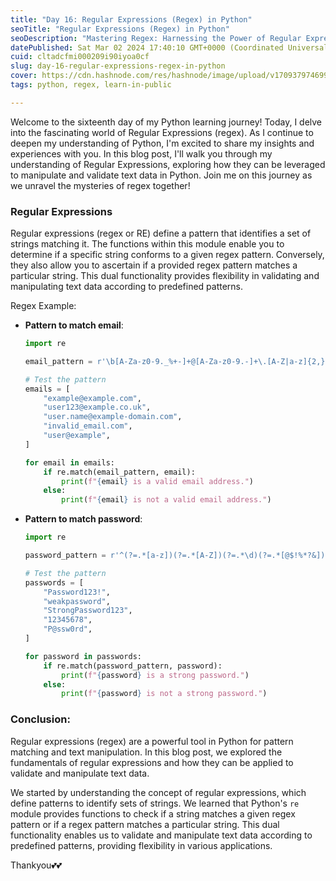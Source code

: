```yaml
---
title: "Day 16: Regular Expressions (Regex) in Python"
seoTitle: "Regular Expressions (Regex) in Python"
seoDescription: "Mastering Regex: Harnessing the Power of Regular Expressions in Python"
datePublished: Sat Mar 02 2024 17:40:10 GMT+0000 (Coordinated Universal Time)
cuid: cltadcfmi000209i90iyoa0cf
slug: day-16-regular-expressions-regex-in-python
cover: https://cdn.hashnode.com/res/hashnode/image/upload/v1709379746998/f3b9043d-3bd8-45b0-9ee6-0fbaecb695b6.png
tags: python, regex, learn-in-public

---
```


Welcome to the sixteenth day of my Python learning journey! Today, I delve into the fascinating world of Regular Expressions (regex). As I continue to deepen my understanding of Python, I'm excited to share my insights and experiences with you. In this blog post, I'll walk you through my understanding of Regular Expressions, exploring how they can be leveraged to manipulate and validate text data in Python. Join me on this journey as we unravel the mysteries of regex together!

### Regular Expressions

Regular expressions (regex or RE) define a pattern that identifies a set of strings matching it. The functions within this module enable you to determine if a specific string conforms to a given regex pattern. Conversely, they also allow you to ascertain if a provided regex pattern matches a particular string. This dual functionality provides flexibility in validating and manipulating text data according to predefined patterns.

Regex Example:

* **Pattern to match email**:
    
    ```python
    import re
    
    email_pattern = r'\b[A-Za-z0-9._%+-]+@[A-Za-z0-9.-]+\.[A-Z|a-z]{2,}\b'
    
    # Test the pattern
    emails = [
        "example@example.com",
        "user123@example.co.uk",
        "user.name@example-domain.com",
        "invalid_email.com",
        "user@example",
    ]
    
    for email in emails:
        if re.match(email_pattern, email):
            print(f"{email} is a valid email address.")
        else:
            print(f"{email} is not a valid email address.")
    ```
    
* **Pattern to match password**:
    
    ```python
    import re
    
    password_pattern = r'^(?=.*[a-z])(?=.*[A-Z])(?=.*\d)(?=.*[@$!%*?&])[A-Za-z\d@$!%*?&]{8,}$'
    
    # Test the pattern
    passwords = [
        "Password123!",
        "weakpassword",
        "StrongPassword123",
        "12345678",
        "P@ssw0rd",
    ]
    
    for password in passwords:
        if re.match(password_pattern, password):
            print(f"{password} is a strong password.")
        else:
            print(f"{password} is not a strong password.")
    ```
    

### Conclusion:

Regular expressions (regex) are a powerful tool in Python for pattern matching and text manipulation. In this blog post, we explored the fundamentals of regular expressions and how they can be applied to validate and manipulate text data.

We started by understanding the concept of regular expressions, which define patterns to identify sets of strings. We learned that Python's `re` module provides functions to check if a string matches a given regex pattern or if a regex pattern matches a particular string. This dual functionality enables us to validate and manipulate text data according to predefined patterns, providing flexibility in various applications.

Thankyou💕💕